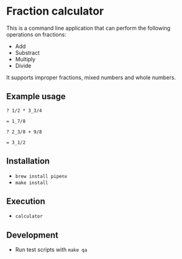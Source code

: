 # Fraction calculator

This is a command line application that can perform the following operations on fractions:

* Add
* Substract
* Multiply
* Divide

It supports improper fractions, mixed numbers and whole numbers.

## Example usage

```
? 1/2 * 3_3/4

= 1_7/8
```
 
```
? 2_3/8 + 9/8

= 3_1/2
```

## Installation

* `brew install pipenv` 
* `make install`

## Execution

* `calculator`

## Development

* Run test scripts with `make qa`
